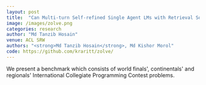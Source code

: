 ```yaml
---
layout: post
title:  "Can Multi-turn Self-refined Single Agent LMs with Retrieval Solve Hard Coding Problems?"
image: /images/zolve.png
categories: research
author: "Md Tanzib Hosain"
venue: ACL SRW
authors: "<strong>Md Tanzib Hosain</strong>, Md Kishor Morol"
code: https://github.com/kraritt/zolve/
---
```

We present a benchmark which consists of world finals', continentals' and regionals' International Collegiate Programming Contest problems. 
